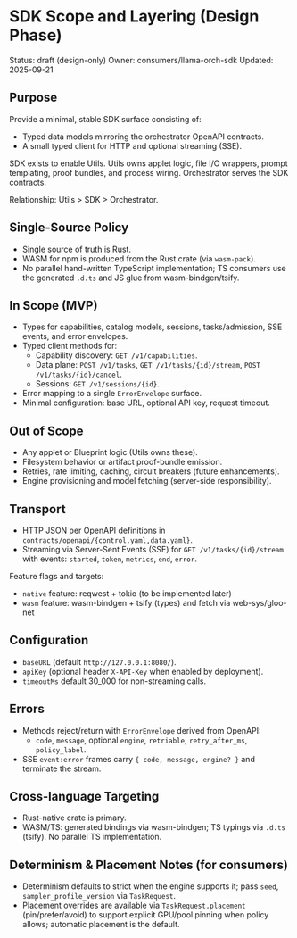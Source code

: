 # SDK Scope and Layering (Design Phase)

Status: draft (design-only)
Owner: consumers/llama-orch-sdk
Updated: 2025-09-21

## Purpose

Provide a minimal, stable SDK surface consisting of:
- Typed data models mirroring the orchestrator OpenAPI contracts.
- A small typed client for HTTP and optional streaming (SSE).

SDK exists to enable Utils. Utils owns applet logic, file I/O wrappers, prompt templating, proof bundles, and process wiring. Orchestrator serves the SDK contracts.

Relationship: Utils > SDK > Orchestrator.

## Single-Source Policy

- Single source of truth is Rust.
- WASM for npm is produced from the Rust crate (via `wasm-pack`).
- No parallel hand-written TypeScript implementation; TS consumers use the generated `.d.ts` and JS glue from wasm-bindgen/tsify.

## In Scope (MVP)
- Types for capabilities, catalog models, sessions, tasks/admission, SSE events, and error envelopes.
- Typed client methods for:
  - Capability discovery: `GET /v1/capabilities`.
  - Data plane: `POST /v1/tasks`, `GET /v1/tasks/{id}/stream`, `POST /v1/tasks/{id}/cancel`.
  - Sessions: `GET /v1/sessions/{id}`.
- Error mapping to a single `ErrorEnvelope` surface.
- Minimal configuration: base URL, optional API key, request timeout.

## Out of Scope
- Any applet or Blueprint logic (Utils owns these).
- Filesystem behavior or artifact proof-bundle emission.
- Retries, rate limiting, caching, circuit breakers (future enhancements).
- Engine provisioning and model fetching (server-side responsibility).

## Transport
- HTTP JSON per OpenAPI definitions in `contracts/openapi/{control.yaml,data.yaml}`.
- Streaming via Server-Sent Events (SSE) for `GET /v1/tasks/{id}/stream` with events: `started`, `token`, `metrics`, `end`, `error`.

Feature flags and targets:
- `native` feature: reqwest + tokio (to be implemented later)
- `wasm` feature: wasm-bindgen + tsify (types) and fetch via web-sys/gloo-net

## Configuration
- `baseURL` (default `http://127.0.0.1:8080/`).
- `apiKey` (optional header `X-API-Key` when enabled by deployment).
- `timeoutMs` default 30_000 for non-streaming calls.

## Errors
- Methods reject/return with `ErrorEnvelope` derived from OpenAPI:
  - `code`, `message`, optional `engine`, `retriable`, `retry_after_ms`, `policy_label`.
- SSE `event:error` frames carry `{ code, message, engine? }` and terminate the stream.

## Cross-language Targeting
- Rust-native crate is primary.
- WASM/TS: generated bindings via wasm-bindgen; TS typings via `.d.ts` (tsify). No parallel TS implementation.

## Determinism & Placement Notes (for consumers)
- Determinism defaults to strict when the engine supports it; pass `seed`, `sampler_profile_version` via `TaskRequest`.
- Placement overrides are available via `TaskRequest.placement` (pin/prefer/avoid) to support explicit GPU/pool pinning when policy allows; automatic placement is the default.
